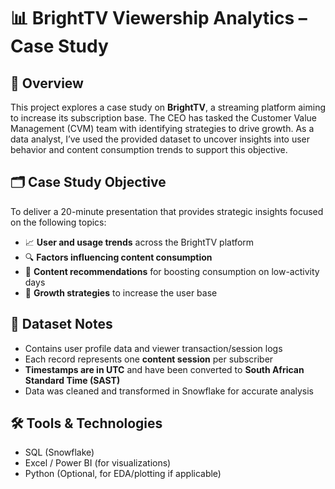 # 📊 BrightTV Viewership Analytics – Case Study

## 🧠 Overview
This project explores a case study on **BrightTV**, a streaming platform aiming to increase its subscription base. The CEO has tasked the Customer Value Management (CVM) team with identifying strategies to drive growth. As a data analyst, I’ve used the provided dataset to uncover insights into user behavior and content consumption trends to support this objective.

## 🗂️ Case Study Objective
To deliver a 20-minute presentation that provides strategic insights focused on the following topics:
- 📈 **User and usage trends** across the BrightTV platform
- 🔍 **Factors influencing content consumption**
- 🎯 **Content recommendations** for boosting consumption on low-activity days
- 🌱 **Growth strategies** to increase the user base

## 🧾 Dataset Notes
- Contains user profile data and viewer transaction/session logs
- Each record represents one **content session** per subscriber
- **Timestamps are in UTC** and have been converted to **South African Standard Time (SAST)**
- Data was cleaned and transformed in Snowflake for accurate analysis

## 🛠 Tools & Technologies
- SQL (Snowflake)
- Excel / Power BI (for visualizations)
- Python (Optional, for EDA/plotting if applicable)



